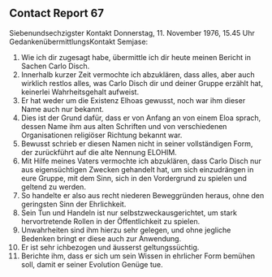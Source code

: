 ## Contact Report 67
Siebenundsechzigster Kontakt
Donnerstag, 11. November 1976, 15.45 Uhr
GedankenübermittlungsKontakt
Semjase:
1. Wie ich dir zugesagt habe, übermittle ich dir heute meinen Bericht in Sachen Carlo Disch.
2. Innerhalb kurzer Zeit vermochte ich abzuklären, dass alles, aber auch wirklich restlos alles, was Carlo Disch dir und deiner Gruppe erzählt hat, keinerlei Wahrheitsgehalt aufweist.
3. Er hat weder um die Existenz Elhoas gewusst, noch war ihm dieser Name auch nur bekannt.
4. Dies ist der Grund dafür, dass er von Anfang an von einem Eloa sprach, dessen Name ihm aus alten Schriften und von verschiedenen Organisationen religiöser Richtung bekannt war.
5. Bewusst schrieb er diesen Namen nicht in seiner vollständigen Form, der zurückführt auf die alte Nennung ELOHIM.
6. Mit Hilfe meines Vaters vermochte ich abzuklären, dass Carlo Disch nur aus eigensüchtigen Zwecken gehandelt hat, um sich einzudrängen in eure Gruppe, mit dem Sinn, sich in den Vordergrund zu spielen und geltend zu werden.
7. So handelte er also aus recht niederen Beweggründen heraus, ohne den geringsten Sinn der Ehrlichkeit.
8. Sein Tun und Handeln ist nur selbstzweckausgerichtet, um stark hervortretende Rollen in der Öffentlichkeit zu spielen.
9. Unwahrheiten sind ihm hierzu sehr gelegen, und ohne jegliche Bedenken bringt er diese auch zur Anwendung.
10. Er ist sehr ichbezogen und äusserst geltungssüchtig.
11. Berichte ihm, dass er sich um sein Wissen in ehrlicher Form bemühen soll, damit er seiner Evolution Genüge tue.